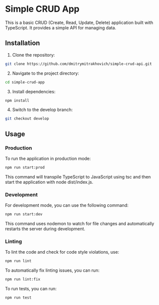 # Simple CRUD App

This is a basic CRUD (Create, Read, Update, Delete) application built with TypeScript. It provides a simple API for managing data.

## Installation

1. Clone the repository:

```bash
git clone https://github.com/dmitrymitrakhovich/simple-crud-api.git
```

2. Navigate to the project directory:

```bash
cd simple-crud-app
```

3. Install dependencies:

```bash
npm install
```

4. Switch to the develop branch:

```bash
git checkout develop
```

## Usage

### Production

To run the application in production mode:

```bash
npm run start:prod
```

This command will transpile TypeScript to JavaScript using tsc and then start the application with node dist/index.js.

### Development

For development mode, you can use the following command:

```bash
npm run start:dev
```

This command uses nodemon to watch for file changes and automatically restarts the server during development.

### Linting

To lint the code and check for code style violations, use:

```bash
npm run lint
```

To automatically fix linting issues, you can run:

```bash
npm run lint:fix
```

To run tests, you can run:

```bash
npm run test
```
